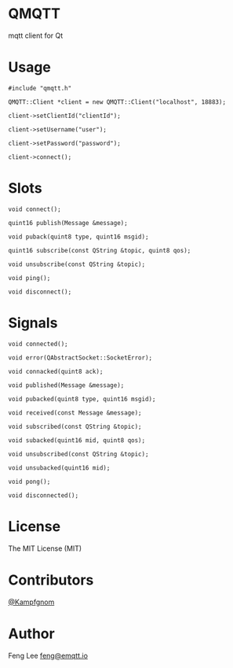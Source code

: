 QMQTT
=====

mqtt client for Qt

Usage
=====

	#include "qmqtt.h"

	QMQTT::Client *client = new QMQTT::Client("localhost", 18883);

	client->setClientId("clientId");

	client->setUsername("user");

	client->setPassword("password");

	client->connect();


Slots
=====

	void connect();

	quint16 publish(Message &message);

	void puback(quint8 type, quint16 msgid);

	quint16 subscribe(const QString &topic, quint8 qos);

	void unsubscribe(const QString &topic);

	void ping();

	void disconnect();

Signals
=======

	void connected();

	void error(QAbstractSocket::SocketError);

	void connacked(quint8 ack);

	void published(Message &message);

	void pubacked(quint8 type, quint16 msgid);

	void received(const Message &message);

	void subscribed(const QString &topic);

	void subacked(quint16 mid, quint8 qos);

	void unsubscribed(const QString &topic);

	void unsubacked(quint16 mid);

	void pong();

	void disconnected();


License
=======

The MIT License (MIT)


Contributors
=============

[@Kampfgnom](https://github.com/Kampfgnom)


Author
======
Feng Lee <feng@emqtt.io>

